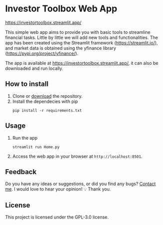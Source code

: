 # Investor Toolbox Web App
https://investortoolbox.streamlit.app/

This simple web app aims to provide you with basic tools to streamline financial tasks. Little by little we will add new tools and functionalities.
The app has been created using the Streamlit framework (https://streamlit.io/), and market data is obtained using the yfinance library (https://pypi.org/project/yfinance/).

The app is available at https://investortoolbox.streamlit.app/, it can also be downloaded and run locally.

## How to install
1. Clone or [download](https://github.com/diegomarzocchi/st-investor-toolbox/archive/refs/heads/main.zip) the repository.
2. Install the dependecies with pip
   ```
   pip install -r requirements.txt
   ```

## Usage
1. Run the app
   ```
   streamlit run Home.py
   ```
3. Access the web app in your browser at `http://localhost:8501`.

## Feedback
Do you have any ideas or suggestions, or did you find any bugs? [Contact me](www.linkedin.com/in/diegomarzocchi).
I would love to hear your opinion! 💡 Thank you.

## License
This project is licensed under the GPL-3.0 license.
